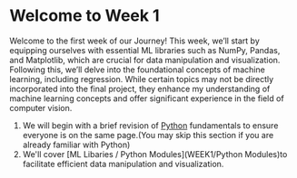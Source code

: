 # Welcome to Week 1
Welcome to the first week of our Journey! This week, we’ll start by equipping ourselves with essential ML libraries such as NumPy, Pandas, and Matplotlib, which are crucial for data manipulation and visualization. Following this, we’ll delve into the foundational concepts of machine learning, including regression.
While certain topics may not be directly incorporated into the final project, they enhance my understanding of machine learning concepts and offer significant experience in the field of computer vision.

1. We will begin with a brief revision of [Python](https://scrimba.com/learn/python) fundamentals to ensure everyone is on the same page.(You may skip this section if you are already familiar with Python)
2. We'll cover [ML Libaries / Python Modules](WEEK1/Python Modules)to facilitate efficient data manipulation and visualization.
